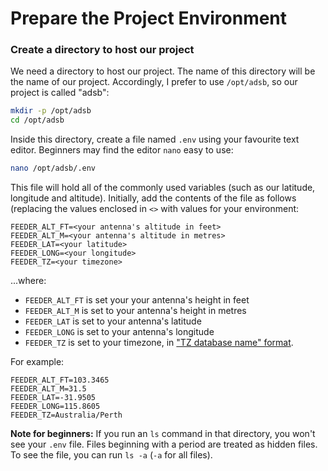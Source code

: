 # Prepare the Project Environment

### Create a directory to host our project

We need a directory to host our project. The name of this directory will be the name of our project. Accordingly, I prefer to use `/opt/adsb`, so our project is called "adsb":

```bash
mkdir -p /opt/adsb
cd /opt/adsb
```

Inside this directory, create a file named `.env` using your favourite text editor. Beginners may find the editor `nano` easy to use:

```bash
nano /opt/adsb/.env
```

This file will hold all of the commonly used variables \(such as our latitude, longitude and altitude\). Initially, add the contents of the file as follows \(replacing the values enclosed in `<>` with values for your environment:

```text
FEEDER_ALT_FT=<your antenna's altitude in feet>
FEEDER_ALT_M=<your antenna's altitude in metres>
FEEDER_LAT=<your latitude>
FEEDER_LONG=<your longitude>
FEEDER_TZ=<your timezone>
```

...where:

* `FEEDER_ALT_FT` is set your your antenna's height in feet
* `FEEDER_ALT_M` is set to your antenna's height in metres
* `FEEDER_LAT` is set to your antenna's latitude
* `FEEDER_LONG` is set to your antenna's longitude
* `FEEDER_TZ` is set to your timezone, in ["TZ database name" format](https://en.wikipedia.org/wiki/List_of_tz_database_time_zones>).

For example:

```text
FEEDER_ALT_FT=103.3465
FEEDER_ALT_M=31.5
FEEDER_LAT=-31.9505
FEEDER_LONG=115.8605
FEEDER_TZ=Australia/Perth
```

**Note for beginners:** If you run an `ls` command in that directory, you won't see your `.env` file. Files beginning with a period are treated as hidden files. To see the file, you can run `ls -a` \(`-a` for all files\).

